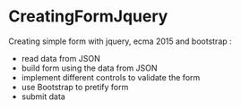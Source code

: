 # CreatingFormJquery
Creating simple form with jquery, ecma 2015 and bootstrap : 

- read data from JSON
- build form using the data from JSON
- implement different controls to validate the form
- use Bootstrap to pretify form
- submit data
